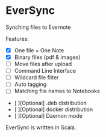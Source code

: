 # EverSync

Synching files to Evernote
 
Features:
* [x] One file = One Note
* [x] Binary files (pdf & images)
* [ ] Move files after upload
* [ ] Command Line Interface
* [ ] Wildcard file filter
* [ ] Auto tagging
* [ ] Matching file names to Notebooks
* [ ][Optional] .deb distribution
* [ ][Optional] docker distribution
* [ ][Optional] Daemon mode

EverSync is written in Scala.
